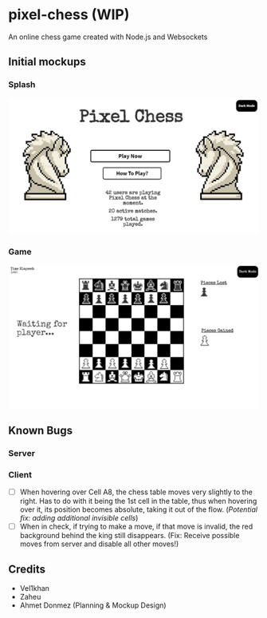 # pixel-chess (WIP)
An online chess game created with Node.js and Websockets

## Initial mockups
### Splash
![SplashScreen](chesssplash.jpeg)
### Game
![GameScreen](chessgame.jpeg)

## Known Bugs
### Server

### Client
- [ ] When hovering over Cell A8, the chess table moves very slightly to the right.
Has to do with it being the 1st cell in the table, thus when hovering over it,
its position becomes absolute, taking it out of the flow. (*Potential fix: adding additional invisible cells*)
- [ ] When in check, if trying to make a move, if that move is invalid, the red background behind the king still disappears.
(Fix: Receive possible moves from server and disable all other moves!)

## Credits
* Vel1khan
* Zaheu
* Ahmet Donmez (Planning & Mockup Design)
